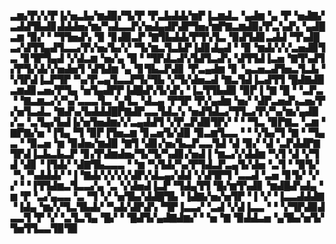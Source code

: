 ▃▆▞▛▞▞▛▐▞▅▃▙▞▆▟▉▞▜▞▛▝▛▃▙▟▟▞▆▛▐▃▆▟▃▝▄▟▆▝▄▝▛▝▅▟▇▞▃▟▟▜▙▟▊▟▟▟▅▞▆▞▚▟▃▃▛▞▅▟▄▟▛▟▛▜▅▞▆▛▇▃▆▟▉▞▛▃▚▟▚▝▄▟█▃▆▝▉▞▝▝▜▜▅▟▚▝▉▝▊▟▉▃▛▝▇▜▙▟▟▞▛▜▚▜▃▝▉▟▜▟▊▃▟▟▝▜▚▟█▃▞▟▜▜▄▟▜▃▃▞▛▞▅▞▙▞▞▝▜▞▆▃▜▃▙▛▐▟▊▟▄▟▝▝▉▝▆▟▞▞▞▃▅▟▉▜▃▝▊▜▛▜▄▟▝▞▟▃▆▝▅▞▄▝█▝▝▜▛▟▃▟▚▜▟▜▃▟▚▝▟▜▜▟▐▃▅▝▇▜▚▟▜▞▛▜▞▟▞▞▅▟▅▜▝▟▜▟▆▝▄▝▊▜▙▃▛▟▊▝▛▃▄▟▆▝▊▝▄▃▅▃▟▜▅▃▜▃▙▝▚▜▛▟▐▃▛▜▛▝▚▞▛▃▄▜▃▃▛▜▞▜▙▝▞▜▞▟▅▃▟▝▇▃▜▟▐▃▟▜▜▝█▟▇▟▉▃▆▟▊▃▅▞▛▜▄▝▅▜▄▟▛▛▐▟█▟▚▜▞▟▚▝▐▃▜▜▙▟▉▝▉▛▐▝▇▝█▝▝▃▛▃▝▝▇▃▆▃▞▞▚▞▃▃▃▜▃▝▄▜▃▝▟▃▄▝▛▜▛▝▛▞▄▟▆▝▅▞▝▟▛▃▅▟▚▃▅▞▛▞▅▜▃▟▃▝▇▟▚▞▙▟▟▟█▛▇▟▛▃▃▜▟▃▚▝▅▟▜▟▃▞▜▜▃▞▛▞▚▞▆▞▄▟▉▞▃▝▃▜▄▞▙▟▐▞▅▜▅▟▆▞▞▃▄▟▟▜▝▞▛▃▛▟▉▜▛▞▝▝▝▜▃▝▉▛▇▃▝▃▆▝▇▛▇▞▅▝▐▜▄▝▜▝▉▛▐▜▅▃▆▝▊▃▅▜▞▟▉▝▉▃▆▜▃▃▝▝▝▞▙▞▜▝▇▝▝▜▄▃▝▝▉▃▅▝▆▝▉▟▅▞▆▟▉▝▇▜▝▟▊▞▅▞▙▃▛▃▃▜▟▝▟▝▉▞▝▟▝▃▛▟▟▛▇▜▛▟▐▃▙▃▙▃▛▝▊▞▛▟▆▟▅▞▜▞▜▞▚▟▊▞▅▟▐▝▆▃▞▞▟▟▆▝▚▜▝▟▝▞▜▟▝▟▊▝▐▜▟▞▝▟▇▜▙▃▃▃▝▝▆▝▚▜▟▞▚▞▛▜▟▃▛▃▄▜▞▟▅▝▃▜▝▝▉▜▞▝▚▝▚▟▟▟▞▝▐▝▇▟▞▞▞▞▞▟▛▞▟▃▄▞▟▟▝▞▟▜▛▜▝▃▃▟▝▃▅▝▊▜▞▝▞▞▝▝▐▜▜▟▆▃▜▃▃▞▄▝▃▝▞▟▅▟▐▃▛▝▜▟▄▜▜▝█▞▆▜▚▟▊▝▆▟█▟▚▟▄▝▆▝▛▝▃▞▄▃▃▝▃▝▜▝▞▝▅▜▙▞▟▟█▜▙▝▐▟▇▞▅▞▅▜▛▝▐▝▞▝▐▃▃▟▟▟▇▝▐▟▄▝▆▞▞▜▃▜▙▟▞▝▚▟▞▟▛▟▚▝▜▛▐▃▃▞▝▃▟▝▞▟▐▃▃▝▝▝▞▜▛▟▉▟▃▃▜▝▛▝▞▝▃▜▃▜▄▝█▞▝▝█▟▜▞▄▟▇▟▆▞▝▝▅▝▇▝▉▟▟▃▅▝▄▜▙▞▅▜▞▜▅▜▜▃▃▜▉▜▉
